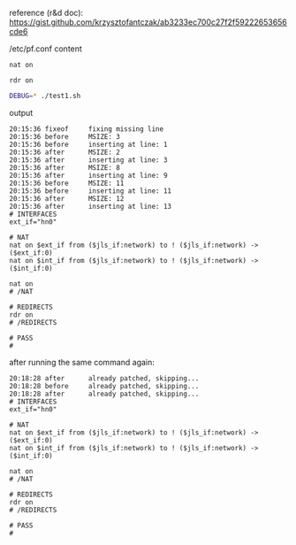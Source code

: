 reference (r&d doc): https://gist.github.com/krzysztofantczak/ab3233ec700c27f2f59222653656cde6

/etc/pf.conf content
```
nat on

rdr on
```

```sh
DEBUG=* ./test1.sh
```

output
```
20:15:36 fixeof     fixing missing line
20:15:36 before     MSIZE: 3
20:15:36 before     inserting at line: 1
20:15:36 after      MSIZE: 2
20:15:36 after      inserting at line: 3
20:15:36 after      MSIZE: 8
20:15:36 after      inserting at line: 9
20:15:36 before     MSIZE: 11
20:15:36 before     inserting at line: 11
20:15:36 after      MSIZE: 12
20:15:36 after      inserting at line: 13
# INTERFACES
ext_if="hn0"

# NAT
nat on $ext_if from ($jls_if:network) to ! ($jls_if:network) -> ($ext_if:0)
nat on $int_if from ($jls_if:network) to ! ($jls_if:network) -> ($int_if:0)

nat on
# /NAT

# REDIRECTS
rdr on
# /REDIRECTS

# PASS
#
```

after running the same command again:
```
20:18:28 after      already patched, skipping...
20:18:28 before     already patched, skipping...
20:18:28 after      already patched, skipping...
# INTERFACES
ext_if="hn0"

# NAT
nat on $ext_if from ($jls_if:network) to ! ($jls_if:network) -> ($ext_if:0)
nat on $int_if from ($jls_if:network) to ! ($jls_if:network) -> ($int_if:0)

nat on
# /NAT

# REDIRECTS
rdr on
# /REDIRECTS

# PASS
#

```
